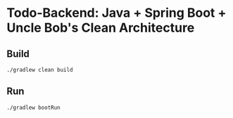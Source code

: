 # Todo-Backend: Java + Spring Boot + Uncle Bob's Clean Architecture

## Build

```shell script
./gradlew clean build
```

## Run

```shell script
./gradlew bootRun
```
